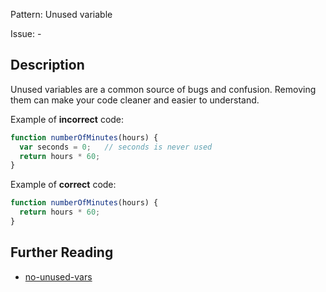 Pattern: Unused variable

Issue: -

## Description

Unused variables are a common source of bugs and confusion. Removing them can make your code cleaner and easier to understand.


Example of **incorrect** code:

```js
function numberOfMinutes(hours) {
  var seconds = 0;   // seconds is never used
  return hours * 60;
}
```

Example of **correct** code:

```js
function numberOfMinutes(hours) {
  return hours * 60;
}
```

## Further Reading

* [no-unused-vars](https://sonarsource.github.io/rspec/#/rspec/S1481/javascript)